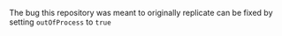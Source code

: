 The bug this repository was meant to originally replicate can be fixed by setting `outOfProcess` to `true`